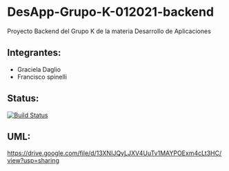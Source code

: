 # DesApp-Grupo-K-012021-backend
Proyecto Backend del Grupo K de la materia Desarrollo de Aplicaciones

## Integrantes:
* Graciela Daglio
* Francisco spinelli

## Status:
[![Build Status](https://travis-ci.com/FranSpinelli/DesApp-Grupo-K-012021-backend.svg?branch=master)](https://travis-ci.com/FranSpinelli/DesApp-Grupo-K-012021-backend)

## UML:
https://drive.google.com/file/d/13XNIJQyLJXV4UuTv1MAYPOExm4cLt3HC/view?usp=sharing
